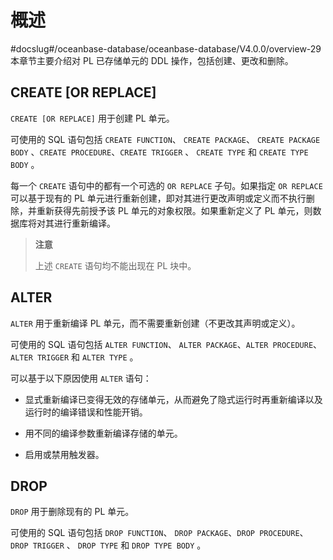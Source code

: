 概述 
=======================
#docslug#/oceanbase-database/oceanbase-database/V4.0.0/overview-29
本章节主要介绍对 PL 已存储单元的 DDL 操作，包括创建、更改和删除。

CREATE \[OR REPLACE\] 
------------------------------------------

`CREATE [OR REPLACE]` 用于创建 PL 单元。

可使用的 SQL 语句包括 `CREATE FUNCTION`、
`CREATE PACKAGE`、
`CREATE PACKAGE BODY`
、`CREATE PROCEDURE`、`CREATE TRIGGER` 、
`CREATE TYPE` 和
`CREATE TYPE BODY` 。

每一个 `CREATE` 语句中的都有一个可选的 `OR REPLACE` 子句。如果指定 `OR REPLACE` 可以基于现有的 PL 单元进行重新创建，即对其进行更改声明或定义而不执行删除，并重新获得先前授予该 PL 单元的对象权限。如果重新定义了 PL 单元，则数据库将对其进行重新编译。
>**注意**
>
>上述 `CREATE` 语句均不能出现在 PL 块中。

ALTER 
--------------------------

`ALTER` 用于重新编译 PL 单元，而不需要重新创建（不更改其声明或定义）。

可使用的 SQL 语句包括 `ALTER FUNCTION`、
`ALTER PACKAGE`、`ALTER PROCEDURE`、`ALTER TRIGGER` 和
`ALTER TYPE` 。

可以基于以下原因使用 `ALTER` 语句：

* 显式重新编译已变得无效的存储单元，从而避免了隐式运行时再重新编译以及运行时的编译错误和性能开销。

  

* 用不同的编译参数重新编译存储的单元。

  

* 启用或禁用触发器。

  




DROP 
-------------------------

`DROP` 用于删除现有的 PL 单元。

可使用的 SQL 语句包括 `DROP FUNCTION`、
`DROP PACKAGE`、`DROP PROCEDURE`、`DROP TRIGGER` 、
`DROP TYPE` 和
`DROP TYPE BODY` 。
